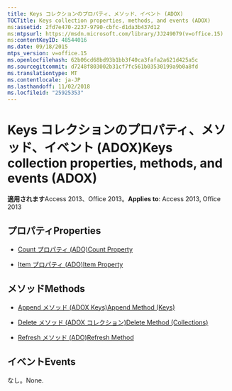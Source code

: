 ```yaml
---
title: Keys コレクションのプロパティ、メソッド、イベント (ADOX)
TOCTitle: Keys collection properties, methods, and events (ADOX)
ms:assetid: 2fd7e470-2237-9790-cbfc-d1da3b437d12
ms:mtpsurl: https://msdn.microsoft.com/library/JJ249079(v=office.15)
ms:contentKeyID: 48544016
ms.date: 09/18/2015
mtps_version: v=office.15
ms.openlocfilehash: 62b06cd68bd93b1bb3f40ca3fafa2a621d425a5c
ms.sourcegitcommit: d7248f803002b31cf7fc561b03530199a9b0a8fd
ms.translationtype: MT
ms.contentlocale: ja-JP
ms.lasthandoff: 11/02/2018
ms.locfileid: "25925353"
---
```

# <a name="keys-collection-properties-methods-and-events-adox"></a><span data-ttu-id="2f1a4-102">Keys コレクションのプロパティ、メソッド、イベント (ADOX)</span><span class="sxs-lookup"><span data-stu-id="2f1a4-102">Keys collection properties, methods, and events (ADOX)</span></span>


<span data-ttu-id="2f1a4-103">**適用されます**Access 2013、Office 2013。</span><span class="sxs-lookup"><span data-stu-id="2f1a4-103">**Applies to**: Access 2013, Office 2013</span></span>

## <a name="properties"></a><span data-ttu-id="2f1a4-104">プロパティ</span><span class="sxs-lookup"><span data-stu-id="2f1a4-104">Properties</span></span>

- [<span data-ttu-id="2f1a4-105">Count プロパティ (ADO)</span><span class="sxs-lookup"><span data-stu-id="2f1a4-105">Count Property</span></span>](count-property-ado.md)

- [<span data-ttu-id="2f1a4-106">Item プロパティ (ADO)</span><span class="sxs-lookup"><span data-stu-id="2f1a4-106">Item Property</span></span>](item-property-ado.md)

## <a name="methods"></a><span data-ttu-id="2f1a4-107">メソッド</span><span class="sxs-lookup"><span data-stu-id="2f1a4-107">Methods</span></span>

- [<span data-ttu-id="2f1a4-108">Append メソッド (ADOX Keys)</span><span class="sxs-lookup"><span data-stu-id="2f1a4-108">Append Method (Keys)</span></span>](append-method-adox-keys.md)

- [<span data-ttu-id="2f1a4-109">Delete メソッド (ADOX コレクション)</span><span class="sxs-lookup"><span data-stu-id="2f1a4-109">Delete Method (Collections)</span></span>](delete-method-adox-collections.md)

- [<span data-ttu-id="2f1a4-110">Refresh メソッド (ADO)</span><span class="sxs-lookup"><span data-stu-id="2f1a4-110">Refresh Method</span></span>](refresh-method-ado.md)

## <a name="events"></a><span data-ttu-id="2f1a4-111">イベント</span><span class="sxs-lookup"><span data-stu-id="2f1a4-111">Events</span></span>

<span data-ttu-id="2f1a4-112">なし。</span><span class="sxs-lookup"><span data-stu-id="2f1a4-112">None.</span></span>

